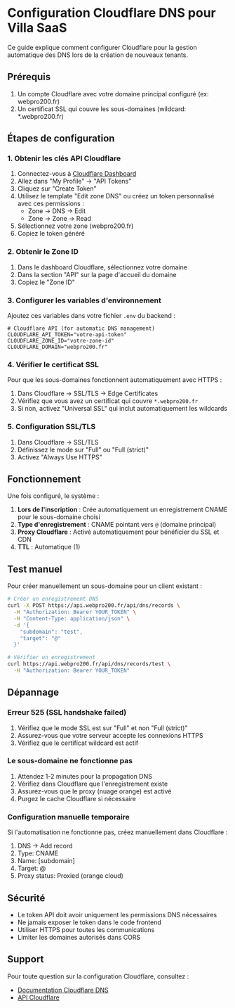 # Configuration Cloudflare DNS pour Villa SaaS

Ce guide explique comment configurer Cloudflare pour la gestion automatique des DNS lors de la création de nouveaux tenants.

## Prérequis

1. Un compte Cloudflare avec votre domaine principal configuré (ex: webpro200.fr)
2. Un certificat SSL qui couvre les sous-domaines (wildcard: *.webpro200.fr)

## Étapes de configuration

### 1. Obtenir les clés API Cloudflare

1. Connectez-vous à [Cloudflare Dashboard](https://dash.cloudflare.com)
2. Allez dans "My Profile" → "API Tokens"
3. Cliquez sur "Create Token"
4. Utilisez le template "Edit zone DNS" ou créez un token personnalisé avec ces permissions :
   - Zone → DNS → Edit
   - Zone → Zone → Read
5. Sélectionnez votre zone (webpro200.fr)
6. Copiez le token généré

### 2. Obtenir le Zone ID

1. Dans le dashboard Cloudflare, sélectionnez votre domaine
2. Dans la section "API" sur la page d'accueil du domaine
3. Copiez le "Zone ID"

### 3. Configurer les variables d'environnement

Ajoutez ces variables dans votre fichier `.env` du backend :

```env
# Cloudflare API (for automatic DNS management)
CLOUDFLARE_API_TOKEN="votre-api-token"
CLOUDFLARE_ZONE_ID="votre-zone-id"
CLOUDFLARE_DOMAIN="webpro200.fr"
```

### 4. Vérifier le certificat SSL

Pour que les sous-domaines fonctionnent automatiquement avec HTTPS :

1. Dans Cloudflare → SSL/TLS → Edge Certificates
2. Vérifiez que vous avez un certificat qui couvre `*.webpro200.fr`
3. Si non, activez "Universal SSL" qui inclut automatiquement les wildcards

### 5. Configuration SSL/TLS

1. Dans Cloudflare → SSL/TLS
2. Définissez le mode sur "Full" ou "Full (strict)"
3. Activez "Always Use HTTPS"

## Fonctionnement

Une fois configuré, le système :

1. **Lors de l'inscription** : Crée automatiquement un enregistrement CNAME pour le sous-domaine choisi
2. **Type d'enregistrement** : CNAME pointant vers `@` (domaine principal)
3. **Proxy Cloudflare** : Activé automatiquement pour bénéficier du SSL et CDN
4. **TTL** : Automatique (1)

## Test manuel

Pour créer manuellement un sous-domaine pour un client existant :

```bash
# Créer un enregistrement DNS
curl -X POST https://api.webpro200.fr/api/dns/records \
  -H "Authorization: Bearer YOUR_TOKEN" \
  -H "Content-Type: application/json" \
  -d '{
    "subdomain": "test",
    "target": "@"
  }'

# Vérifier un enregistrement
curl https://api.webpro200.fr/api/dns/records/test \
  -H "Authorization: Bearer YOUR_TOKEN"
```

## Dépannage

### Erreur 525 (SSL handshake failed)

1. Vérifiez que le mode SSL est sur "Full" et non "Full (strict)"
2. Assurez-vous que votre serveur accepte les connexions HTTPS
3. Vérifiez que le certificat wildcard est actif

### Le sous-domaine ne fonctionne pas

1. Attendez 1-2 minutes pour la propagation DNS
2. Vérifiez dans Cloudflare que l'enregistrement existe
3. Assurez-vous que le proxy (nuage orange) est activé
4. Purgez le cache Cloudflare si nécessaire

### Configuration manuelle temporaire

Si l'automatisation ne fonctionne pas, créez manuellement dans Cloudflare :

1. DNS → Add record
2. Type: CNAME
3. Name: [subdomain]
4. Target: @
5. Proxy status: Proxied (orange cloud)

## Sécurité

- Le token API doit avoir uniquement les permissions DNS nécessaires
- Ne jamais exposer le token dans le code frontend
- Utiliser HTTPS pour toutes les communications
- Limiter les domaines autorisés dans CORS

## Support

Pour toute question sur la configuration Cloudflare, consultez :
- [Documentation Cloudflare DNS](https://developers.cloudflare.com/dns/)
- [API Cloudflare](https://developers.cloudflare.com/api/)
